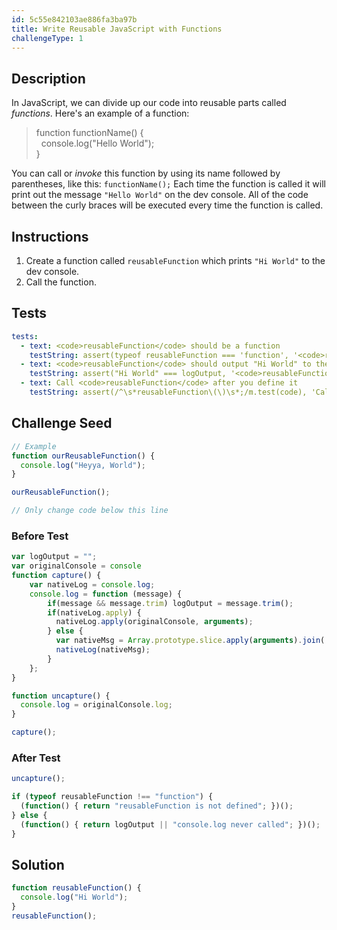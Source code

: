 ```yaml
---
id: 5c55e842103ae886fa3ba97b
title: Write Reusable JavaScript with Functions
challengeType: 1
---
```


## Description
<section id='description'>
In JavaScript, we can divide up our code into reusable parts called <dfn>functions</dfn>.
Here's an example of a function:
<blockquote>function functionName() {<br>&nbsp;&nbsp;console.log("Hello World");<br>}</blockquote>
You can call or <dfn>invoke</dfn> this function by using its name followed by parentheses, like this:
<code>functionName();</code>
Each time the function is called it will print out the message <code>"Hello World"</code> on the dev console. All of the code between the curly braces will be executed every time the function is called.
</section>

## Instructions
<section id='instructions'>
<ol><li>Create a function called <code>reusableFunction</code> which prints <code>"Hi World"</code> to the dev console.</li><li>Call the function.</li></ol>
</section>

## Tests
<section id='tests'>

```yml
tests:
  - text: <code>reusableFunction</code> should be a function
    testString: assert(typeof reusableFunction === 'function', '<code>reusableFunction</code> should be a function');
  - text: <code>reusableFunction</code> should output "Hi World" to the dev console
    testString: assert("Hi World" === logOutput, '<code>reusableFunction</code> should output "Hi World" to the dev console');
  - text: Call <code>reusableFunction</code> after you define it
    testString: assert(/^\s*reusableFunction\(\)\s*;/m.test(code), 'Call <code>reusableFunction</code> after you define it');

```

</section>

## Challenge Seed
<section id='challengeSeed'>

<div id='js-seed'>

```js
// Example
function ourReusableFunction() {
  console.log("Heyya, World");
}

ourReusableFunction();

// Only change code below this line

```

</div>

### Before Test
<div id='js-setup'>

```js
var logOutput = "";
var originalConsole = console
function capture() {
    var nativeLog = console.log;
    console.log = function (message) {
        if(message && message.trim) logOutput = message.trim();
        if(nativeLog.apply) {
          nativeLog.apply(originalConsole, arguments);
        } else {
          var nativeMsg = Array.prototype.slice.apply(arguments).join(' ');
          nativeLog(nativeMsg);
        }
    };
}

function uncapture() {
  console.log = originalConsole.log;
}

capture();
```

</div>

### After Test
<div id='js-teardown'>

```js
uncapture();

if (typeof reusableFunction !== "function") { 
  (function() { return "reusableFunction is not defined"; })();
} else {
  (function() { return logOutput || "console.log never called"; })();
}
```

</div>

</section>

## Solution
<section id='solution'>


```js
function reusableFunction() {
  console.log("Hi World");
}
reusableFunction();
```

</section>
